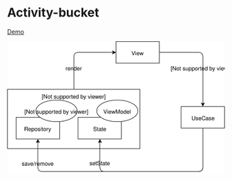# Activity-bucket

[Demo](https://tkrkt.github.io/activity-bucket/)

![overview](image/overview.svg)
